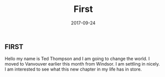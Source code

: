 ﻿---
layout: post
title:  "First"
date:   2017-09-24
excerpt: "Click *Read More* to view my first blog post."
tag:
- markdown 
- syntax
- sample
- test
- jekyll
comments: true
---

## FIRST

Hello my name is Ted Thompson and I am going to change the world. I moved to Vanvouver earlier this month from Windsor. I am settling in nicely. I am interested to see what this new chapter in my life has in store.



